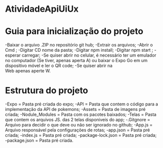# AtividadeApiUiUx

# Guia para inicialização do projeto

-Baixar o arquivo .ZIP no repositório git hub;
-Extrair os arquivos;
-Abrir o Cmd ;
-Digitar CD nome da pasta;
-Digitar npm install;
-Digitar npm start ;
-esperar carregar;
-Se quiser abrir no celular, é necessário ter um emulador no computador (Se tiver, apenas aperta A) ou baixar o Expo Go em um dispositivo móvel e ler o QR code;
-Se quiser abrir na Web apenas aperte W.

# Estrutura do projeto
-Expo = Pasta pré criada do expo;
-API = Pasta que contem o código para a implementação da API de pokemons;
-Assets = Pasta de imagens pré criada;
-Nodule_Modules = Pasta com os pacotes baixados;
-Telas = Pasta que contem os arquivos JS. das 2 telas disponiveis do app;
-.Gitgnore = Arquivo para decidir o que deve ou não ser ignorado no github;
-App.js = Arquivo responsável pela configurações de rotas;
-app.json = Pasta pré criada;
-index.js = Pasta pré criada;
-package-lock.json = Pasta pré criada;
-package.json = Pasta pré criada.
